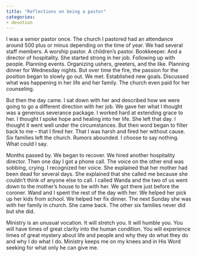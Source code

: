 ```yaml
---
title: "Reflections on being a pastor"
categories:
- devotion
---
```

I was a senior pastor once. The church I pastored had an attendance around 500 plus or minus depending on the time of year. We had several staff members. A worship pastor. A children’s pastor. Bookkeeper. And a director of hospitality. She started strong in her job. Following up with people. Planning events. Organizing ushers, greeters, and the like. Planning dinner for Wednesday nights. But over time the fire, the passion for the position began to slowly go out. We met. Established new goals. Discussed what was happening in her life and her family. The church even paid for her counseling.
<!-- more -->
But then the day came. I sat down with her and described how we were going to go a different direction with her job. We gave her what I thought was a generous severance package. I worked hard at extending grace to her. I thought I spoke hope and healing into her life. She left that day. I thought it went well under the circumstances. But then word began to filter back to me – that I fired her. That I was harsh and fired her without cause. Six families left the church. Rumors abounded. I choose to say nothing. What could I say.

Months passed by. We began to recover. We hired another hospitality director. Then one day I got a phone call. The voice on the other end was sobbing, crying. I recognized her voice. She explained that her mother had been dead for several days. She explained that she called me because she couldn’t think of anyone else to call. I called Wanda and the two of us went down to the mother’s house to be with her. We got there just before the coroner. Wand and I spent the rest of the day with her. We helped her pick up her kids from school. We helped her fix dinner. The next Sunday she was with her family in church. She came back. The other six families never did but she did. 

Ministry is an unusual vocation. It will stretch you. It will humble you. You will have times of great clarity into the human condition. You will experience times of great mystery about life and people and why they do what they do and why I do what I do. Ministry keeps me on my knees and in His Word seeking for what only he can give me. 